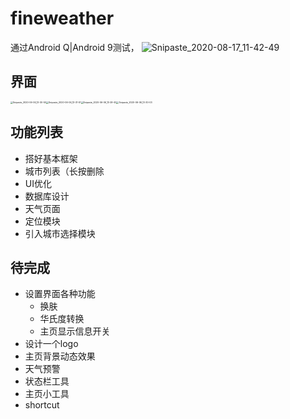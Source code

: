 # fineweather

通过Android Q|Android 9测试，
![Snipaste_2020-08-17_11-42-49](C:\Users\87724\Documents\GitHub\fineweather\screenshot\Snipaste_2020-08-17_11-42-49.png)

## 界面

<img src="C:\Users\87724\Documents\GitHub\fineweather\screenshot\Snipaste_2020-06-06_13-30-50.png" alt="Snipaste_2020-06-06_13-30-50" style="zoom:25%;" /><img src="C:\Users\87724\Documents\GitHub\fineweather\screenshot\Snipaste_2020-06-06_13-31-51.png" alt="Snipaste_2020-06-06_13-31-51" style="zoom:25%;" /><img src="C:\Users\87724\Documents\GitHub\fineweather\screenshot\Snipaste_2020-06-06_13-29-45.png" alt="Snipaste_2020-06-06_13-29-45" style="zoom:25%;" /><img src="C:\Users\87724\Documents\GitHub\fineweather\screenshot\Snipaste_2020-06-06_13-30-03.png" alt="Snipaste_2020-06-06_13-30-03" style="zoom:25%;" />

## 功能列表
- 搭好基本框架
- 城市列表（长按删除
- UI优化
- 数据库设计
- 天气页面
- 定位模块
- 引入城市选择模块

## 待完成
- 设置界面各种功能
  - 换肤
  - 华氏度转换
  - 主页显示信息开关
- 设计一个logo
- 主页背景动态效果
- 天气预警
- 状态栏工具
- 主页小工具
- shortcut
